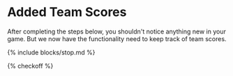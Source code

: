 # Added Team Scores

After completing the steps below, you shouldn't notice anything new in your game. But we now have the functionality need to keep track of team scores.

{% include blocks/stop.md %}

{% checkoff %}
